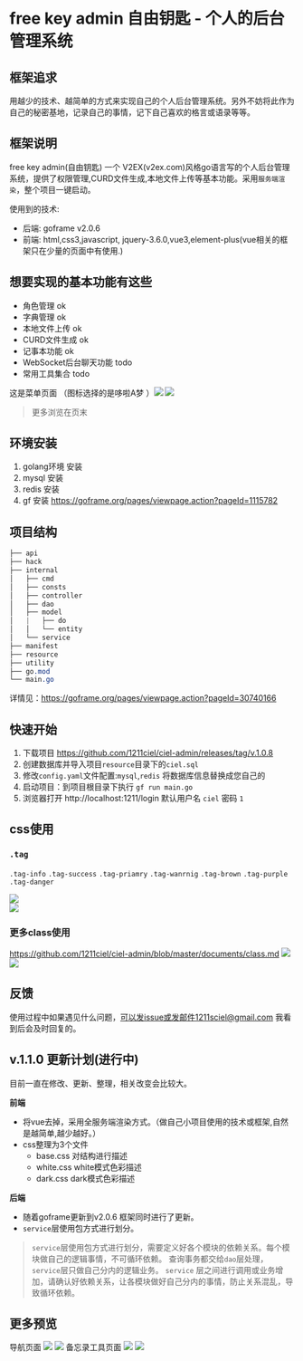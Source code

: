 # free key admin 自由钥匙 - 个人的后台管理系统

## 框架追求

用越少的技术、越简单的方式来实现自己的个人后台管理系统。另外不妨将此作为自己的秘密基地，记录自己的事情，记下自己喜欢的格言或语录等等。

## 框架说明

free key admin(自由钥匙) 一个 V2EX(v2ex.com)风格go语言写的个人后台管理系统，提供了权限管理,CURD文件生成,本地文件上传等基本功能。采用`服务端渲染`，整个项目一键启动。

使用到的技术:

- 后端: goframe v2.0.6
- 前端: html,css3,javascript, jquery-3.6.0,vue3,element-plus(vue相关的框架只在少量的页面中有使用.)

## 想要实现的基本功能有这些

- 角色管理 ok
- 字典管理 ok
- 本地文件上传 ok
- CURD文件生成 ok
- 记事本功能 ok
- WebSocket后台聊天功能 todo
- 常用工具集合 todo

这是菜单页面 （图标选择的是哆啦A梦 ）![](./documents/home1.png) ![](./documents/home2.png)

> 更多浏览在页末

## 环境安装

1. golang环境 安装
2. mysql 安装
3. redis 安装
4. gf 安装  https://goframe.org/pages/viewpage.action?pageId=1115782

## 项目结构

```css
├── api
├── hack
├── internal
│   ├── cmd
│   ├── consts
│   ├── controller
│   ├── dao
│   ├── model
│   |   ├── do
│   │   └── entity
│   └── service
├── manifest
├── resource
├── utility
├── go.mod
└── main.go 
```
详情见：https://goframe.org/pages/viewpage.action?pageId=30740166

## 快速开始

1. 下载项目 https://github.com/1211ciel/ciel-admin/releases/tag/v.1.0.8
2. 创建数据库并导入项目`resource`目录下的`ciel.sql`
3. 修改`config.yaml`文件配置:`mysql`,`redis` 将数据库信息替换成您自己的
4. 启动项目：到项目根目录下执行 `gf run main.go`
5. 浏览器打开 http://localhost:1211/login  默认用户名 `ciel` 密码 `1`

## css使用

### `.tag`

`.tag-info` `.tag-success` `.tag-priamry` `.tag-wanrnig` `.tag-brown` `.tag-purple` `.tag-danger`

![](./documents/tag.png) <br> ![](./documents/tag2.png)

### 更多class使用

https://github.com/1211ciel/ciel-admin/blob/master/documents/class.md
![](./documents/class1.png) <br>
![](./documents/class2.png)

## 反馈

使用过程中如果遇见什么问题，可以发issue或发邮件1211sciel@gmail.com 我看到后会及时回复的。

## v.1.1.0 更新计划(进行中)

目前一直在修改、更新、整理，相关改变会比较大。

**前端**

- 将vue去掉，采用全服务端渲染方式。（做自己小项目使用的技术或框架,自然是越简单,越少越好。）
- css整理为3个文件
    - base.css 对结构进行描述
    - white.css white模式色彩描述
    - dark.css dark模式色彩描述

**后端**

- 随着goframe更新到v2.0.6 框架同时进行了更新。
- `service`层使用包方式进行划分。

> `service`层使用包方式进行划分，需要定义好各个模块的依赖关系。每个模块做自己的逻辑事情，不可循环依赖。
> 查询事务都交给`dao`层处理，`service`层只做自己分内的逻辑业务。
> `service` 层之间进行调用或业务增加，请确认好依赖关系，让各模块做好自己分内的事情，防止关系混乱，导致循环依赖。

## 更多预览

导航页面  ![](./documents/home5.png) ![](./documents/home6.png)
备忘录工具页面 ![](./documents/home3.png) ![](./documents/home4.png)
